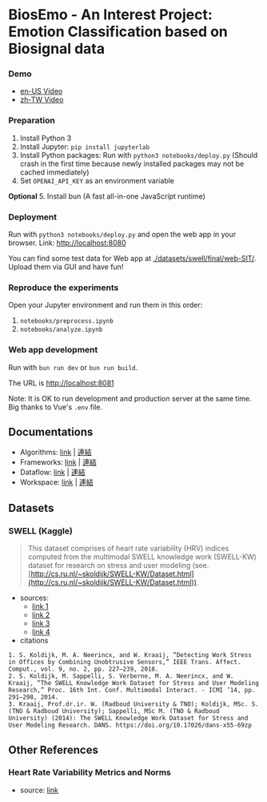# BiosEmo - An Interest Project: Emotion Classification based on Biosignal data

### Demo
- [en-US Video](https://github.com/AsherJingkongChen/biosemo/assets/37398747/bafc6e94-ff73-4ee5-b14e-f74b8e58952b) <!-- ./docs/videos/en-US-demo.mp4 -->
- [zh-TW Video](https://github.com/AsherJingkongChen/biosemo/assets/37398747/156c3308-3172-4a9a-a0bb-38eff64f9322) <!-- ./docs/videos/zh-TW-demo.prodcution.mp4 -->

### Preparation

1. Install Python 3
2. Install Jupyter: `pip install jupyterlab`
3. Install Python packages: Run with `python3 notebooks/deploy.py` (Should crash in the first time because newly installed packages may not be cached immediately)
4. Set `OPENAI_API_KEY` as an environment variable

**Optional**
5. Install bun (A fast all-in-one JavaScript runtime)

### Deployment

Run with `python3 notebooks/deploy.py` and open the web app in your browser. Link: [http://localhost:8080](http://localhost:8080)

You can find some test data for Web app at [./datasets/swell/final/web-SIT/](./datasets/swell/final/web-SIT/). Upload them via GUI and have fun!

### Reproduce the experiments

Open your Jupyter environment and run them in this order:

1. `notebooks/preprocess.ipynb`
2. `notebooks/analyze.ipynb`

### Web app development

Run with `bun run dev` or `bun run build`.

The URL is [http://localhost:8081](http://localhost:8081)

Note: It is OK to run development and production server at the same time.
Big thanks to Vue's `.env` file.

## Documentations

- Algorithms: [link](/docs/markdown/algorithms/en-US.md) | [連結](./docs/markdown/algorithms/zh-TW.md)
- Frameworks: [link](./docs/markdown/frameworks/en-US.md) | [連結](./docs/markdown/frameworks/zh-TW.md)
- Dataflow: [link](./docs/markdown/dataflow/en-US.md) | [連結](./docs/markdown/dataflow/zh-TW.md)
- Workspace: [link](./docs/markdown/workspace/en-US.md) | [連結](./docs/markdown/workspace/zh-TW.md)

## Datasets

<!-- ### ECG Spider Clip

> Electrocardiogram, skin conductance and respiration from spider-fearful individuals watching spider video clips

- source [link](https://physionet.org/content/ecg-spider-clip/)
- citations

```plaintext
Ihmig, F. R., Gogeascoechea, A., Schäfer, S., Lass-Hennemann, J., & Michael, T. (2020). Electrocardiogram, skin conductance and respiration from spider-fearful individuals watching spider video clips (version 1.0.0). PhysioNet. https://doi.org/10.13026/sq6q-zg04.
``` -->

### SWELL (Kaggle)

> This dataset comprises of heart rate variability (HRV) indices computed from the multimodal SWELL knowledge work (SWELL-KW) dataset for research on stress and user modeling (see. [http://cs.ru.nl/~skoldijk/SWELL-KW/Dataset.html](http://cs.ru.nl/~skoldijk/SWELL-KW/Dataset.html)).

- sources:
  - [link 1](https://www.kaggle.com/datasets/qiriro/swell-heart-rate-variability-hrv/)
  - [link 2](https://www.kaggle.com/datasets/qiriro/stress/)
  - [link 3](https://arxiv.org/pdf/1910.01770.pdf)
  - [link 4](https://www.researchgate.net/publication/330754493_Thermal_Comfort_and_Stress_Recognition_in_Office_Environment)
- citations

```plaintext
1. S. Koldijk, M. A. Neerincx, and W. Kraaij, “Detecting Work Stress in Offices by Combining Unobtrusive Sensors,” IEEE Trans. Affect. Comput., vol. 9, no. 2, pp. 227–239, 2018.
2. S. Koldijk, M. Sappelli, S. Verberne, M. A. Neerincx, and W. Kraaij, “The SWELL Knowledge Work Dataset for Stress and User Modeling Research,” Proc. 16th Int. Conf. Multimodal Interact. - ICMI ’14, pp. 291–298, 2014.
3. Kraaij, Prof.dr.ir. W. (Radboud University & TNO); Koldijk, MSc. S. (TNO & Radboud University); Sappelli, MSc M. (TNO & Radboud University) (2014): The SWELL Knowledge Work Dataset for Stress and User Modeling Research. DANS. https://doi.org/10.17026/dans-x55-69zp
```

## Other References

### Heart Rate Variability Metrics and Norms

- source: [link](https://www.ncbi.nlm.nih.gov/pmc/articles/PMC5624990/)
